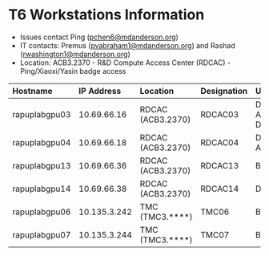 # T6 Workstations Information

- Issues contact Ping (pchen6@mdanderson.org)
- IT contacts: Premus (pvabraham1@mdanderson.org) and Rashad (rwashington1@mdanderson.org)
- Location: ACB3.2370 - R&D Compute Access Center (RDCAC) - Ping/Xiaoxi/Yasin badge access
  
| Hostname          | IP Address    | Location            | Designation      | Usage                           |
| :---------------- | :------------ | :------------------ | :--------------- | :------------------------------ |
| rapuplabgpu03     | 10.69.66.16   | RDCAC (ACB3.2370)   | RDCAC03          | DL Modeling, App Deployment     |
| rapuplabgpu04     | 10.69.66.18   | RDCAC (ACB3.2370)   | RDCAC04          | DL Modeling, App Dev/Test,      |
| rapuplabgpu13     | 10.69.66.36   | RDCAC (ACB3.2370)   | RDCAC13          | Bioinformatics                  |
| rapuplabgpu14     | 10.69.66.38   | RDCAC (ACB3.2370)   | RDCAC14          | DL Modeling                     |
| rapuplabgpu06     | 10.135.3.242  | TMC   (TMC3.****)   | TMC06            | Bioinformatics                  |
| rapuplabgpu07     | 10.135.3.244  | TMC   (TMC3.****)   | TMC07            | Bioinformatics                  |
